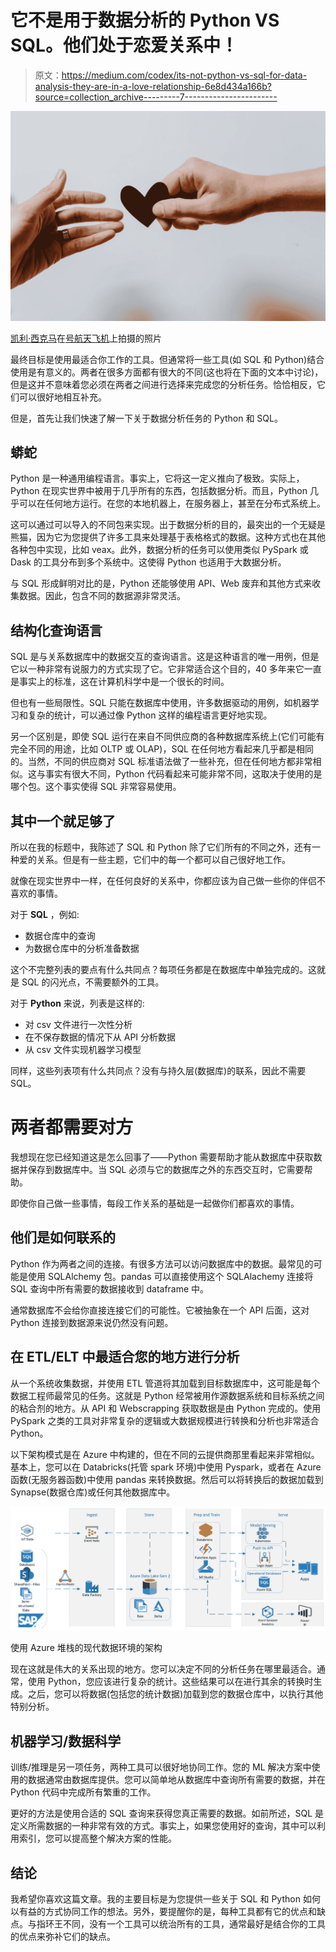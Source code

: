 # 它不是用于数据分析的 Python VS SQL。他们处于恋爱关系中！

> 原文：<https://medium.com/codex/its-not-python-vs-sql-for-data-analysis-they-are-in-a-love-relationship-6e8d434a166b?source=collection_archive---------7----------------------->

![](img/668ed36d0551ebc10c9bd674aee31ab7.png)

[凯利·西克马](https://unsplash.com/@kellysikkema?utm_source=medium&utm_medium=referral)在[号航天飞机](https://unsplash.com?utm_source=medium&utm_medium=referral)上拍摄的照片

最终目标是使用最适合你工作的工具。但通常将一些工具(如 SQL 和 Python)结合使用是有意义的。两者在很多方面都有很大的不同(这也将在下面的文本中讨论)，但是这并不意味着您必须在两者之间进行选择来完成您的分析任务。恰恰相反，它们可以很好地相互补充。

但是，首先让我们快速了解一下关于数据分析任务的 Python 和 SQL。

## **蟒蛇**

Python 是一种通用编程语言。事实上，它将这一定义推向了极致。实际上，Python 在现实世界中被用于几乎所有的东西，包括数据分析。而且，Python 几乎可以在任何地方运行。在您的本地机器上，在服务器上，甚至在分布式系统上。

这可以通过可以导入的不同包来实现。出于数据分析的目的，最突出的一个无疑是熊猫，因为它为您提供了许多工具来处理基于表格格式的数据。这种方式也在其他各种包中实现，比如 veax。此外，数据分析的任务可以使用类似 PySpark 或 Dask 的工具分布到多个系统中。这使得 Python 也适用于大数据分析。

与 SQL 形成鲜明对比的是，Python 还能够使用 API、Web 废弃和其他方式来收集数据。因此，包含不同的数据源非常灵活。

## 结构化查询语言

SQL 是与关系数据库中的数据交互的查询语言。这是这种语言的唯一用例，但是它以一种非常有说服力的方式实现了它。它非常适合这个目的，40 多年来它一直是事实上的标准，这在计算机科学中是一个很长的时间。

但也有一些局限性。SQL 只能在数据库中使用，许多数据驱动的用例，如机器学习和复杂的统计，可以通过像 Python 这样的编程语言更好地实现。

另一个区别是，即使 SQL 运行在来自不同供应商的各种数据库系统上(它们可能有完全不同的用途，比如 OLTP 或 OLAP)，SQL 在任何地方看起来几乎都是相同的。当然，不同的供应商对 SQL 标准语法做了一些补充，但在任何地方都非常相似。这与事实有很大不同，Python 代码看起来可能非常不同，这取决于使用的是哪个包。这个事实使得 SQL 非常容易使用。

## 其中一个就足够了

所以在我的标题中，我陈述了 SQL 和 Python 除了它们所有的不同之外，还有一种爱的关系。但是有一些主题，它们中的每一个都可以自己很好地工作。

就像在现实世界中一样，在任何良好的关系中，你都应该为自己做一些你的伴侣不喜欢的事情。

对于 **SQL** ，例如:

*   数据仓库中的查询
*   为数据仓库中的分析准备数据

这个不完整列表的要点有什么共同点？每项任务都是在数据库中单独完成的。这就是 SQL 的闪光点，不需要额外的工具。

对于 **Python** 来说，列表是这样的:

*   对 csv 文件进行一次性分析
*   在不保存数据的情况下从 API 分析数据
*   从 csv 文件实现机器学习模型

同样，这些列表项有什么共同点？没有与持久层(数据库)的联系，因此不需要 SQL。

# 两者都需要对方

我想现在您已经知道这是怎么回事了——Python 需要帮助才能从数据库中获取数据并保存到数据库中。当 SQL 必须与它的数据库之外的东西交互时，它需要帮助。

即使你自己做一些事情，每段工作关系的基础是一起做你们都喜欢的事情。

## 他们是如何联系的

Python 作为两者之间的连接。有很多方法可以访问数据库中的数据。最常见的可能是使用 SQLAlchemy 包。pandas 可以直接使用这个 SQLAlachemy 连接将 SQL 查询中所有需要的数据接收到 dataframe 中。

通常数据库不会给你直接连接它们的可能性。它被抽象在一个 API 后面，这对 Python 连接到数据源来说仍然没有问题。

## 在 ETL/ELT 中最适合您的地方进行分析

从一个系统收集数据，并使用 ETL 管道将其加载到目标数据库中，这可能是每个数据工程师最常见的任务。这就是 Python 经常被用作源数据系统和目标系统之间的粘合剂的地方。从 API 和 Webscrapping 获取数据是由 Python 完成的。使用 PySpark 之类的工具对非常复杂的逻辑或大数据规模进行转换和分析也非常适合 Python。

以下架构模式是在 Azure 中构建的，但在不同的云提供商那里看起来非常相似。基本上，您可以在 Databricks(托管 spark 环境)中使用 Pyspark，或者在 Azure 函数(无服务器函数)中使用 pandas 来转换数据。然后可以将转换后的数据加载到 Synapse(数据仓库)或任何其他数据库中。

![](img/7a4ad02d7ab8ac94f96dc9519eff318f.png)

使用 Azure 堆栈的现代数据环境的架构

现在这就是伟大的关系出现的地方。您可以决定不同的分析任务在哪里最适合。通常，使用 Python，您应该进行复杂的统计。这些结果可以在进行其余的转换时生成。之后，您可以将数据(包括您的统计数据)加载到您的数据仓库中，以执行其他特别分析。

## **机器学习/数据科学**

训练/推理是另一项任务，两种工具可以很好地协同工作。您的 ML 解决方案中使用的数据通常由数据库提供。您可以简单地从数据库中查询所有需要的数据，并在 Python 代码中完成所有繁重的工作。

更好的方法是使用合适的 SQL 查询来获得您真正需要的数据。如前所述，SQL 是定义所需数据的一种非常有效的方式。事实上，如果您使用好的查询，其中可以利用索引，您可以提高整个解决方案的性能。

## 结论

我希望你喜欢这篇文章。我的主要目标是为您提供一些关于 SQL 和 Python 如何以有益的方式协同工作的想法。另外，要提醒你的是，每种工具都有它的优点和缺点。与指环王不同，没有一个工具可以统治所有的工具，通常最好是结合你的工具的优点来弥补它们的缺点。